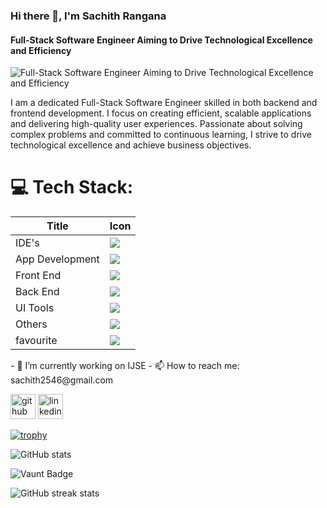 ### Hi there 👋, I'm Sachith Rangana
#### Full-Stack Software Engineer Aiming to Drive Technological Excellence and Efficiency
![Full-Stack Software Engineer Aiming to Drive Technological Excellence and Efficiency](https://media.licdn.com/dms/image/D5616AQFnL_aqmGkp-w/profile-displaybackgroundimage-shrink_350_1400/0/1721846556194?e=1727308800&v=beta&t=8VK3gnzL1JgdYaaF6u2m5Tjpy9reLh9RNvt29TnlD3o)

I am a dedicated Full-Stack Software Engineer skilled in both backend and frontend development. I focus on creating efficient, scalable applications and delivering high-quality user experiences. Passionate about solving complex problems and committed to continuous learning, I strive to drive technological excellence and achieve business objectives.

# 💻 Tech Stack:
<div align="center">

| Title | Icon |
| ------ | ------ |
| IDE's |  <img src="https://skillicons.dev/icons?i=idea,androidstudio,vscode" /> |
| App Development |  <img src="https://skillicons.dev/icons?i=dart,java" /> |
| Front End | <img src="https://skillicons.dev/icons?i=html,bootstrap,css,js,jquery,react,ts" /> |
| Back End |  <img src="https://skillicons.dev/icons?i=hibernate,java,spring,nodejs,express,mysql,mongodb,postgresql,mariadb" /> |
| UI Tools |  <img src="https://skillicons.dev/icons?i=figma,xd" /> |
| Others |  <img src="https://skillicons.dev/icons?i=arduino,appwrite,firebase,discord,git,github,maven,postman,powershell,bash" /> |
| favourite |  <img src="https://skillicons.dev/icons?i=html,css,bootstrap,react,tailwind,materialui,js,jquery,ts,express,nodejs,mongodb" /> |
                                                                
</div>
- 🔭 I’m currently working on IJSE 
- 📫 How to reach me: sachith2546@gmail.com 


[<img src='https://cdn.jsdelivr.net/npm/simple-icons@3.0.1/icons/github.svg' alt='github' height='40'>](https://github.com/sachithrangana1)  [<img src='https://cdn.jsdelivr.net/npm/simple-icons@3.0.1/icons/linkedin.svg' alt='linkedin' height='40'>](https://www.linkedin.com/in/sachith-rangana-302315132/)  

[![trophy](https://github-profile-trophy.vercel.app/?username=sachithrangana1)](https://github.com/ryo-ma/github-profile-trophy)

![GitHub stats](https://github-readme-stats.vercel.app/api?username=sachithrangana1&show_icons=true)  

![Vaunt Badge](https://api.vaunt.dev/v1/github/entities/sachithrangana1/contributions?format=svg&private=false)  

![GitHub streak stats](https://streak-stats.demolab.com/?user=sachithrangana1)  

